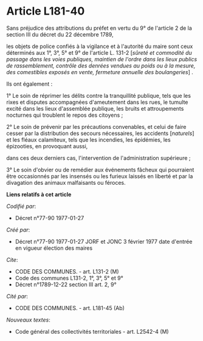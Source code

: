 # Article L181-40

Sans préjudice des attributions du préfet en vertu du 9° de l'article 2 de la section III du décret du 22 décembre 1789,

les objets de police confiés à la vigilance et à l'autorité du maire sont ceux déterminés aux 1°, 3°, 5° et 9° de l'article
L. 131-2 [*sûreté et commodité du passage dans les voies publiques, maintien de l'ordre dans les lieux publics de
rassemblement, contrôle des denrées vendues au poids ou à la mesure, des comestibles exposés en vente, fermeture annuelle des
boulangeries*] . 

Ils ont également :

1° Le soin de réprimer les délits contre la tranquillité publique, tels que les rixes et disputes accompagnées d'ameutement
dans les rues, le tumulte excité dans les lieux d'assemblée publique, les bruits et attroupements nocturnes qui troublent le
repos des citoyens ; 

2° Le soin de prévenir par les précautions convenables, et celui de faire cesser par la distribution des secours nécessaires,
les accidents [*naturels*] et les fléaux calamiteux, tels que les incendies, les épidémies, les épizooties, en provoquant
aussi,

dans ces deux derniers cas, l'intervention de l'administration supérieure ; 

3° Le soin d'obvier ou de remédier aux événements fâcheux qui pourraient être occasionnés par les insensés ou les furieux
laissés en liberté et par la divagation des animaux malfaisants ou féroces.

**Liens relatifs à cet article**

_Codifié par_:

  - Décret n°77-90 1977-01-27

_Créé par_:

  - Décret n°77-90 1977-01-27 JORF et JONC 3 février 1977 date d'entrée en vigueur élection des maires

_Cite_:

  - CODE DES COMMUNES. - art. L131-2 (M)
  - Code des communes L131-2, 1°, 3°, 5° et 9°
  - Décret n°1789-12-22 section III art. 2, 9°

_Cité par_:

  - CODE DES COMMUNES. - art. L181-45 (Ab)

_Nouveaux textes_:

  - Code général des collectivités territoriales - art. L2542-4 (M)
